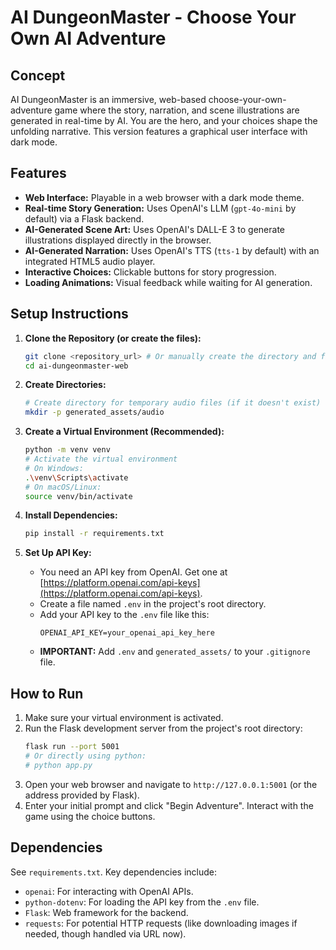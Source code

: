 # AI DungeonMaster - Choose Your Own AI Adventure 

## Concept

AI DungeonMaster is an immersive, web-based choose-your-own-adventure game where the story, narration, and scene illustrations are generated in real-time by AI. You are the hero, and your choices shape the unfolding narrative. This version features a graphical user interface with dark mode.

## Features

* **Web Interface:** Playable in a web browser with a dark mode theme.
* **Real-time Story Generation:** Uses OpenAI's LLM (`gpt-4o-mini` by default) via a Flask backend.
* **AI-Generated Scene Art:** Uses OpenAI's DALL-E 3 to generate illustrations displayed directly in the browser.
* **AI-Generated Narration:** Uses OpenAI's TTS (`tts-1` by default) with an integrated HTML5 audio player.
* **Interactive Choices:** Clickable buttons for story progression.
* **Loading Animations:** Visual feedback while waiting for AI generation.

## Setup Instructions

1.  **Clone the Repository (or create the files):**
    ```bash
    git clone <repository_url> # Or manually create the directory and files
    cd ai-dungeonmaster-web
    ```

2.  **Create Directories:**
    ```bash
    # Create directory for temporary audio files (if it doesn't exist)
    mkdir -p generated_assets/audio
    ```

3.  **Create a Virtual Environment (Recommended):**
    ```bash
    python -m venv venv
    # Activate the virtual environment
    # On Windows:
    .\venv\Scripts\activate
    # On macOS/Linux:
    source venv/bin/activate
    ```

4.  **Install Dependencies:**
    ```bash
    pip install -r requirements.txt
    ```

5.  **Set Up API Key:**
    * You need an API key from OpenAI. Get one at [https://platform.openai.com/api-keys](https://platform.openai.com/api-keys).
    * Create a file named `.env` in the project's root directory.
    * Add your API key to the `.env` file like this:
        ```
        OPENAI_API_KEY=your_openai_api_key_here
        ```
    * **IMPORTANT:** Add `.env` and `generated_assets/` to your `.gitignore` file.

## How to Run

1.  Make sure your virtual environment is activated.
2.  Run the Flask development server from the project's root directory:
    ```bash
    flask run --port 5001
    # Or directly using python:
    # python app.py
    ```
3.  Open your web browser and navigate to `http://127.0.0.1:5001` (or the address provided by Flask).
4.  Enter your initial prompt and click "Begin Adventure". Interact with the game using the choice buttons.

## Dependencies

See `requirements.txt`. Key dependencies include:

* `openai`: For interacting with OpenAI APIs.
* `python-dotenv`: For loading the API key from the `.env` file.
* `Flask`: Web framework for the backend.
* `requests`: For potential HTTP requests (like downloading images if needed, though handled via URL now).

